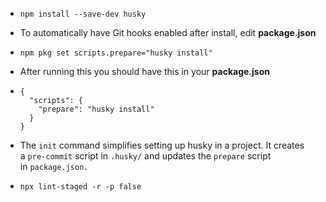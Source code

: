 - ```
  npm install --save-dev husky
  ```
- To automatically have Git hooks enabled after install, edit **package.json**
- ```
  npm pkg set scripts.prepare="husky install"
  ```
- After running this you should have this in your **package.json**
- ```
  {
    "scripts": {
      "prepare": "husky install" 
    }
  }
  ```
- The `init` command simplifies setting up husky in a project. It creates a `pre-commit` script in `.husky/` and updates the `prepare` script in `package.json.`
- ```
  npx lint-staged -r -p false
  ```